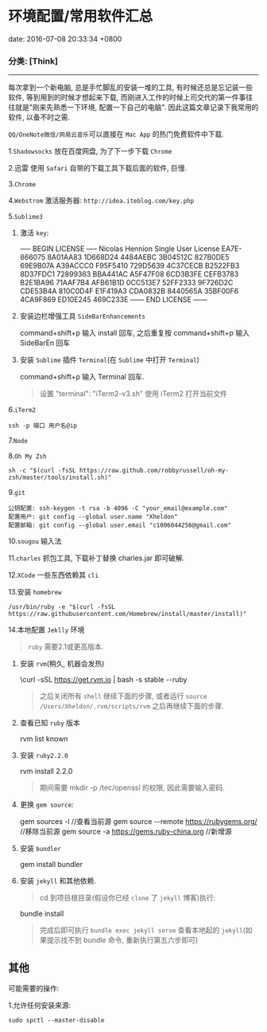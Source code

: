 # 环境配置/常用软件汇总
date:   2016-07-08 20:33:34 +0800
### 分类: [Think]
---

每次拿到一个新电脑, 总是手忙脚乱的安装一堆的工具, 有时候还总是忘记装一些软件, 等到用到的时候才想起来下载, 而刚进入工作的时候上司交代的第一件事往往就是"刚来先熟悉一下环境, 配置一下自己的电脑". 因此这篇文章记录下我常用的软件, 以备不时之需.

`QQ/OneNote微信/网易云音乐`可以直接在 `Mac App` 的热门免费软件中下载.

1.`Shadowsocks` 放在百度网盘, 为了下一步下载 `Chrome` 

2.迅雷 使用 `Safari` 自带的下载工具下载后面的软件, 巨慢.

3.`Chrome`

4.`Webstrom`  激活服务器: `http://idea.iteblog.com/key.php`

5.`Sublime3`

1. 激活 `key`:

    —– BEGIN LICENSE —–
Nicolas Hennion
Single User License
EA7E-866075
8A01AA83 1D668D24 4484AEBC 3B04512C
827B0DE5 69E9B07A A39ACCC0 F95F5410
729D5639 4C37CECB B2522FB3 8D37FDC1
72899363 BBA441AC A5F47F08 6CD3B3FE
CEFB3783 B2E1BA96 71AAF7B4 AFB61B1D
0CC513E7 52FF2333 9F726D2C CDE53B4A
810C0D4F E1F419A3 CDA0832B 8440565A
35BF00F6 4CA9F869 ED10E245 469C233E
—— END LICENSE ——

2. 安装边栏增强工具 `SideBarEnhancements`

	command+shift+p 输入 install 回车, 之后重复按 command+shift+p 输入 SideBarEn 回车

3. 安装 `Sublime` 插件 `Terminal`(在 `Sublime` 中打开 `Terminal`)

	command+shift+p 输入 Terminal 回车.

	> 设置 "terminal": "iTerm2-v3.sh" 使用 iTerm2 打开当前文件

6.`iTerm2`

    ssh -p 端口 用户名@ip

7.`Node`
    
8.`Oh My Zsh`

    sh -c "$(curl -fsSL https://raw.github.com/robbyrussell/oh-my-zsh/master/tools/install.sh)"

9.`git`
    
    公钥配置: ssh-keygen -t rsa -b 4096 -C "your_email@example.com"
    配置用户: git config --global user.name "Xheldon"
    配置邮箱: git config --global user.email "c1006044256@gmail.com"

10.`sougou` 输入法

11.`charles` 抓包工具, 下载补丁替换 charles.jar 即可破解.
    
12.`XCode` 一些东西依赖其 `cli`

13.安装 `homebrew`

	/usr/bin/ruby -e "$(curl -fsSL https://raw.githubusercontent.com/Homebrew/install/master/install)"

14.本地配置 `Jeklly` 环境

> `ruby` 需要2.1或更高版本.

1. 安装 `rvm`(稍久, 机器会发热)
	
	\curl -sSL https://get.rvm.io \| bash -s stable --ruby

	> 之后关闭所有 `shell` 继续下面的步骤, 或者运行 `source /Users/Xheldon/.rvm/scripts/rvm` 之后再继续下面的步骤.

2. 查看已知 `ruby` 版本

	rvm list known

3. 安装 `ruby2.2.0`

	rvm install 2.2.0

	> 期间需要 mkdir -p /tec/openssl 的权限, 因此需要输入密码.

4. 更换 `gem source`:

	gem sources -l //查看当前源
	gem source --remote https://rubygems.org/ //移除当前源
	gem source -a https://gems.ruby-china.org  //新增源

5. 安装 `bundler`

	gem install bundler

6. 安装 `jekyll` 和其他依赖.

	> cd 到项目根目录(假设你已经 `clone` 了 `jekyll` 博客)执行:

	bundle install

	> 完成后即可执行 `bundle exec jekyll serve` 查看本地起的 `jekyll`(如果提示找不到 bundle 命令, 重新执行第五六步即可)


## 其他

可能需要的操作:

1.允许任何安装来源:

    sudo spctl --master-disable






